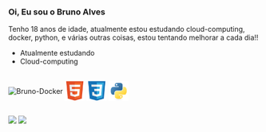 ### Oi, Eu sou o Bruno Alves
Tenho 18 anos de idade, atualmente estou estudando cloud-computing, docker, python, e várias outras coisas, estou tentando melhorar a cada dia!!
- Atualmente estudando 
- Cloud-computing

<div style="display: inline_block"><br>
  <img align="center" alt="Bruno-Docker" height="50" width="50" src="https://cdn.jsdelivr.net/gh/devicons/devicon/icons/docker/docker-original.svg">
  <img align="center" alt="Bruno-HTML" height="40" width="40" src="https://raw.githubusercontent.com/devicons/devicon/master/icons/html5/html5-original.svg">
  <img align="center" alt="Bruno-CSS" height="40" width="40" src="https://raw.githubusercontent.com/devicons/devicon/master/icons/css3/css3-original.svg">
  <img align="center" alt="Bruno-Python" height="40" width="40" src="https://raw.githubusercontent.com/devicons/devicon/master/icons/python/python-original.svg">
</div>

## 

<div> 
  <a href="https://www.instagram.com/alves.bruno.wk" target="_blank"><img src="https://img.shields.io/badge/-Instagram-%23E4405F?style=for-the-badge&logo=instagram&logoColor=white" target="_blank"></a>
  <a href="https://www.linkedin.com/in/bruno-alves-5b2324263" target="_blank"><img src="https://img.shields.io/badge/-LinkedIn-%230077B5?style=for-the-badge&logo=linkedin&logoColor=white" target="_blank"></a> 
  
</div>
